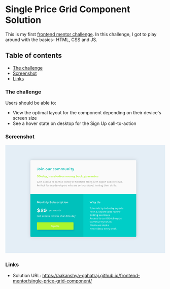 # Single Price Grid Component Solution

This is my first [frontend mentor challenge](https://www.frontendmentor.io/challenges/single-price-grid-component-5ce41129d0ff452fec5abbbc). In this challenge, I got to play around with the basics- HTML, CSS and JS.

## Table of contents

- [The challenge](#the-challenge)
- [Screenshot](#screenshot)
- [Links](#links)

### The challenge

Users should be able to:

- View the optimal layout for the component depending on their device's screen size
- See a hover state on desktop for the Sign Up call-to-action

### Screenshot

![Screenshot](images/Screenshot.png)

### Links

- Solution URL: https://aakanshya-gahatraj.github.io/frontend-mentor/single-price-grid-component/



